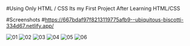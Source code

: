 #Using Only HTML / CSS  Its my First Project After Learning HTML/CSS

#Screenshots
#https://667bdaf97f8213119775afb9--ubiquitous-biscotti-334d67.netlify.app/



![01](https://github.com/imneerajjaiswal/Netflix-Clone/assets/90124559/0e7ba5f0-ee3f-408b-84d0-1c4fa1918764)
![02](https://github.com/imneerajjaiswal/Netflix-Clone/assets/90124559/17b9b94b-3a28-4236-b365-4a81eef1e01e)
![03](https://github.com/imneerajjaiswal/Netflix-Clone/assets/90124559/af289234-4654-4ae7-a0ec-f44e95f0b860)
![04](https://github.com/imneerajjaiswal/Netflix-Clone/assets/90124559/f9cd86f6-e540-4514-b7aa-363f5101a014)
![05](https://github.com/imneerajjaiswal/Netflix-Clone/assets/90124559/953f4cc5-f310-4c6e-a25e-0ef93d3e04a8)
![06](https://github.com/imneerajjaiswal/Netflix-Clone/assets/90124559/8e8a3e28-baf1-41d4-8564-0c5ce79c66ab)
